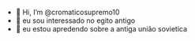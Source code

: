 - 👋 Hi, I’m @cromaticosupremo10
- 👀 eu sou interessado no egito antigo
- 🌱 eu estou apredendo sobre a antiga união sovietica
  

<!---
cromaticosupremo10/cromaticosupremo10 is a ✨ special ✨ repository because its `README.md` (this file) appears on your GitHub profile.
You can click the Preview link to take a look at your changes.
--->
